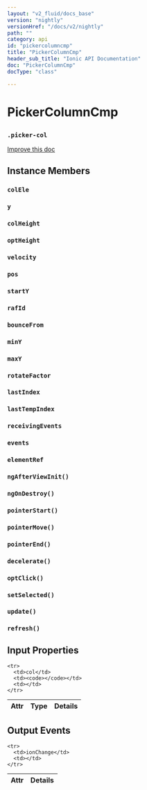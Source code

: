 ```yaml
---
layout: "v2_fluid/docs_base"
version: "nightly"
versionHref: "/docs/v2/nightly"
path: ""
category: api
id: "pickercolumncmp"
title: "PickerColumnCmp"
header_sub_title: "Ionic API Documentation"
doc: "PickerColumnCmp"
docType: "class"

---
```










<h1 class="api-title">
<a class="anchor" name="picker-column-cmp" href="#picker-column-cmp"></a>

PickerColumnCmp
<h3><code>.picker-col</code></h3>






</h1>

<a class="improve-v2-docs" href="http://github.com/driftyco/ionic/edit/master//Users/briandennis/Ionic/ionic/src/components/picker/picker-component.ts#L12">
Improve this doc
</a>










<!-- @usage tag -->


<!-- @property tags -->



<!-- instance methods on the class -->

<h2><a class="anchor" name="instance-members" href="#instance-members"></a>Instance Members</h2>

<div id="colEle"></div>

<h3>
<a class="anchor" name="colEle" href="#colEle"></a>
<code>colEle</code>
  

</h3>












<div id="y"></div>

<h3>
<a class="anchor" name="y" href="#y"></a>
<code>y</code>
  

</h3>












<div id="colHeight"></div>

<h3>
<a class="anchor" name="colHeight" href="#colHeight"></a>
<code>colHeight</code>
  

</h3>












<div id="optHeight"></div>

<h3>
<a class="anchor" name="optHeight" href="#optHeight"></a>
<code>optHeight</code>
  

</h3>












<div id="velocity"></div>

<h3>
<a class="anchor" name="velocity" href="#velocity"></a>
<code>velocity</code>
  

</h3>












<div id="pos"></div>

<h3>
<a class="anchor" name="pos" href="#pos"></a>
<code>pos</code>
  

</h3>












<div id="startY"></div>

<h3>
<a class="anchor" name="startY" href="#startY"></a>
<code>startY</code>
  

</h3>












<div id="rafId"></div>

<h3>
<a class="anchor" name="rafId" href="#rafId"></a>
<code>rafId</code>
  

</h3>












<div id="bounceFrom"></div>

<h3>
<a class="anchor" name="bounceFrom" href="#bounceFrom"></a>
<code>bounceFrom</code>
  

</h3>












<div id="minY"></div>

<h3>
<a class="anchor" name="minY" href="#minY"></a>
<code>minY</code>
  

</h3>












<div id="maxY"></div>

<h3>
<a class="anchor" name="maxY" href="#maxY"></a>
<code>maxY</code>
  

</h3>












<div id="rotateFactor"></div>

<h3>
<a class="anchor" name="rotateFactor" href="#rotateFactor"></a>
<code>rotateFactor</code>
  

</h3>












<div id="lastIndex"></div>

<h3>
<a class="anchor" name="lastIndex" href="#lastIndex"></a>
<code>lastIndex</code>
  

</h3>












<div id="lastTempIndex"></div>

<h3>
<a class="anchor" name="lastTempIndex" href="#lastTempIndex"></a>
<code>lastTempIndex</code>
  

</h3>












<div id="receivingEvents"></div>

<h3>
<a class="anchor" name="receivingEvents" href="#receivingEvents"></a>
<code>receivingEvents</code>
  

</h3>












<div id="events"></div>

<h3>
<a class="anchor" name="events" href="#events"></a>
<code>events</code>
  

</h3>












<div id="elementRef"></div>

<h3>
<a class="anchor" name="elementRef" href="#elementRef"></a>
<code>elementRef</code>
  

</h3>












<div id="ngAfterViewInit"></div>

<h3>
<a class="anchor" name="ngAfterViewInit" href="#ngAfterViewInit"></a>
<code>ngAfterViewInit()</code>
  

</h3>












<div id="ngOnDestroy"></div>

<h3>
<a class="anchor" name="ngOnDestroy" href="#ngOnDestroy"></a>
<code>ngOnDestroy()</code>
  

</h3>












<div id="pointerStart"></div>

<h3>
<a class="anchor" name="pointerStart" href="#pointerStart"></a>
<code>pointerStart()</code>
  

</h3>












<div id="pointerMove"></div>

<h3>
<a class="anchor" name="pointerMove" href="#pointerMove"></a>
<code>pointerMove()</code>
  

</h3>












<div id="pointerEnd"></div>

<h3>
<a class="anchor" name="pointerEnd" href="#pointerEnd"></a>
<code>pointerEnd()</code>
  

</h3>












<div id="decelerate"></div>

<h3>
<a class="anchor" name="decelerate" href="#decelerate"></a>
<code>decelerate()</code>
  

</h3>












<div id="optClick"></div>

<h3>
<a class="anchor" name="optClick" href="#optClick"></a>
<code>optClick()</code>
  

</h3>












<div id="setSelected"></div>

<h3>
<a class="anchor" name="setSelected" href="#setSelected"></a>
<code>setSelected()</code>
  

</h3>












<div id="update"></div>

<h3>
<a class="anchor" name="update" href="#update"></a>
<code>update()</code>
  

</h3>












<div id="refresh"></div>

<h3>
<a class="anchor" name="refresh" href="#refresh"></a>
<code>refresh()</code>
  

</h3>











<!-- input methods on the class -->
<h2><a class="anchor" name="input-properties" href="#input-properties"></a>Input Properties</h2>
<table class="table param-table" style="margin:0;">
  <thead>
    <tr>
      <th>Attr</th>
      <th>Type</th>
      <th>Details</th>
    </tr>
  </thead>
  <tbody>
    
    <tr>
      <td>col</td>
      <td><code></code></td>
      <td></td>
    </tr>
    
  </tbody>
</table>
<!-- output events on the class -->
<h2><a class="anchor" name="output-events" href="#output-events"></a>Output Events</h2>
<table class="table param-table" style="margin:0;">
  <thead>
    <tr>
      <th>Attr</th>
      <th>Details</th>
    </tr>
  </thead>
  <tbody>
    
    <tr>
      <td>ionChange</td>
      <td></td>
    </tr>
    
  </tbody>
</table>




<!-- related link --><!-- end content block -->


<!-- end body block -->

